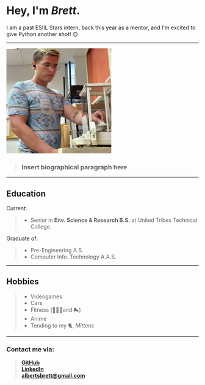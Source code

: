 # Hey, I'm *Brett*.
I am a past ESIIL Stars intern, back this year as a mentor, and I'm excited to give Python another shot! 🙃  
___
<img src="Brett.jpg" width="275" height="275">

> 
> ### Insert biographical paragraph here
>

___

## Education
Current: 
> - Senior in **Env. Science & Research B.S.** at United Tribes Technical College.

Graduate of:
> - Pre-Engineering A.S. 
> - Computer Info. Technology A.A.S.

___

## Hobbies
> - Videogames
> - Cars
> - Fitness (🏋🏼‍♂️and 🛼)
> - Anime
> - Tending to my 🐈, *Mittens*

___

### **Contact me via:**
> <a href="https://github.com/Wakunza" target="_blank">**GitHub**</a>  
> <a href="https://www.linkedin.com/in/brettalberts/" target="_blank">**LinkedIn**</a>  
> <a href="albertsbrett@gmail.com"> **albertsbrett@gmail.com** </a>  

